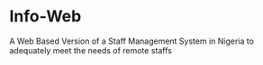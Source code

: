 # Info-Web
A Web Based Version of a Staff Management System in Nigeria to adequately meet the needs of remote staffs
